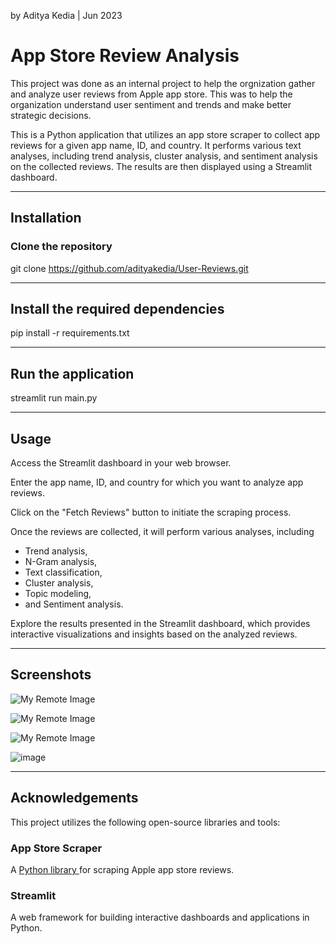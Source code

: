 by Aditya Kedia | Jun 2023

# App Store Review Analysis
This project was done as an internal project to help the orgnization gather and analyze user reviews from Apple app store. This was to help the organization understand user sentiment and trends and make better strategic decisions. 

This is a Python application that utilizes an app store scraper to collect app reviews for a given app name, ID, and country. It performs various text analyses, including trend analysis, cluster analysis, and sentiment analysis on the collected reviews. The results are then displayed using a Streamlit dashboard.

____
## Installation
### Clone the repository
git clone https://github.com/adityakedia/User-Reviews.git

____
## Install the required dependencies
pip install -r requirements.txt

____
## Run the application
streamlit run main.py

____
## Usage
Access the Streamlit dashboard in your web browser.

Enter the app name, ID, and country for which you want to analyze app reviews.

Click on the "Fetch Reviews" button to initiate the scraping process.

Once the reviews are collected, it will perform various analyses, including
 
- Trend analysis, 
- N-Gram analysis,
- Text classification,
- Cluster analysis, 
- Topic modeling,
- and Sentiment analysis.

Explore the results presented in the Streamlit dashboard, which provides interactive visualizations and insights based on the analyzed reviews.

____
## Screenshots

![My Remote Image](https://file.notion.so/f/s/8dca3af5-7bae-4b40-a07f-c2836cd230a0/Untitled.png?id=5dc0ebc7-4217-4870-9f08-d30c13c289a2&table=block&spaceId=88bf9889-7860-4f8c-99cf-ee8a0e9f1c53&expirationTimestamp=1692856800000&signature=4ucitqzirLIeFDwcDYsSqHd53Qb7lmPejKt9JkCHU1U&downloadName=Untitled.png)

![My Remote Image](https://file.notion.so/f/s/50e8f002-da81-4117-a43b-8e1ae0ea25e7/Untitled.png?id=68a74c7f-0954-4fe1-b31a-f78429685c8e&table=block&spaceId=88bf9889-7860-4f8c-99cf-ee8a0e9f1c53&expirationTimestamp=1692856800000&signature=hHj-PaiA4KesxR4GpMglGXrobGo8ANl90jn7lzQur2E&downloadName=Untitled.png)

![My Remote Image](https://file.notion.so/f/s/853f04de-f5f1-4262-8324-4dc3c79ee6b3/Untitled.png?id=28090315-78c0-444d-9fd7-44bfad118f6a&table=block&spaceId=88bf9889-7860-4f8c-99cf-ee8a0e9f1c53&expirationTimestamp=1692856800000&signature=KMplytkhum_btfKapo8Y9GV5mx72nOPJLO0yfPgrWiU&downloadName=Untitled.png)

![image](https://file.notion.so/f/s/06d855cc-ae25-479f-9dbb-980b40a06d2b/Untitled.png?id=85450ad2-6597-47fe-841f-752d5e6fb0ed&table=block&spaceId=88bf9889-7860-4f8c-99cf-ee8a0e9f1c53&expirationTimestamp=1692856800000&signature=grUAEgf8cC6_dMToPEhCHNEuEmkgKQb9TqXP-_uDrKQ&downloadName=Untitled.png)


____
## Acknowledgements
This project utilizes the following open-source libraries and tools:

### App Store Scraper
A [Python library ](https://github.com/cowboy-bebug/app-store-scraper)for scraping Apple app store reviews.

### Streamlit 
A web framework for building interactive dashboards and applications in Python.
